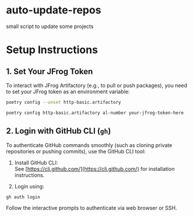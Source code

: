 # auto-update-repos
small script to update some projects

# Setup Instructions

## 1. Set Your JFrog Token

To interact with JFrog Artifactory (e.g., to pull or push packages), you need to set your JFrog token as an environment variable:

```bash
poetry config --unset http-basic.artifactory

poetry config http-basic.artifactory al-number your-jfrog-token-here
```

## 2. Login with GitHub CLI (`gh`)

To authenticate GitHub commands smoothly (such as cloning private repositories or pushing commits), use the GitHub CLI tool:

1. Install GitHub CLI:  
   See [https://cli.github.com/](https://cli.github.com/) for installation instructions.

2. Login using:

```bash
gh auth login
```

Follow the interactive prompts to authenticate via web browser or SSH.